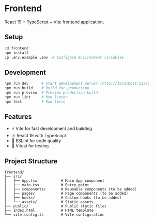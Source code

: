 # Frontend

React 19 + TypeScript + Vite frontend application.

## Setup

```bash
cd frontend
npm install
cp .env.example .env  # Configure environment variables
```

## Development

```bash
npm run dev      # Start development server (http://localhost:5173)
npm run build    # Build for production
npm run preview  # Preview production build
npm run lint     # Run linter
npm test         # Run tests
```

## Features

- ⚡️ Vite for fast development and building
- ⚛️ React 19 with TypeScript
- 🎨 ESLint for code quality
- 🧪 Vitest for testing

## Project Structure

```
frontend/
├── src/
│   ├── App.tsx           # Main App component
│   ├── main.tsx          # Entry point
│   ├── components/       # Reusable components (to be added)
│   ├── pages/            # Page components (to be added)
│   ├── hooks/            # Custom hooks (to be added)
│   └── assets/           # Static assets
├── public/               # Public static files
├── index.html            # HTML template
└── vite.config.ts        # Vite configuration
```
